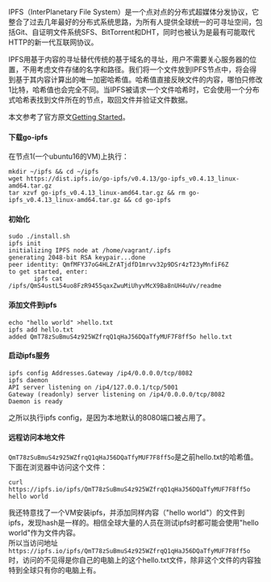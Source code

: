 IPFS（InterPlanetary File System）是一个点对点的分布式超媒体分发协议，它整合了过去几年最好的分布式系统思路，为所有人提供全球统一的可寻址空间，包括Git、自证明文件系统SFS、BitTorrent和DHT，同时也被认为是最有可能取代HTTP的新一代互联网协议。

IPFS用基于内容的寻址替代传统的基于域名的寻址，用户不需要关心服务器的位置，不用考虑文件存储的名字和路径。我们将一个文件放到IPFS节点中，将会得到基于其内容计算出的唯一加密哈希值。哈希值直接反映文件的内容，哪怕只修改1比特，哈希值也会完全不同。当IPFS被请求一个文件哈希时，它会使用一个分布式哈希表找到文件所在的节点，取回文件并验证文件数据。

本文参考了官方原文[Getting Started](https://ipfs.io/docs/getting-started/)。  
#### 下载go-ipfs
在节点1(一个ubuntu16的VM)上执行：
```
mkdir ~/ipfs && cd ~/ipfs
wget https://dist.ipfs.io/go-ipfs/v0.4.13/go-ipfs_v0.4.13_linux-amd64.tar.gz
tar xzvf go-ipfs_v0.4.13_linux-amd64.tar.gz && rm go-ipfs_v0.4.13_linux-amd64.tar.gz && cd go-ipfs
```

#### 初始化
```
sudo ./install.sh
ipfs init
initializing IPFS node at /home/vagrant/.ipfs
generating 2048-bit RSA keypair...done
peer identity: QmfMFY37oG4HLZrATjdfD1mrvv32p9DSr4zT23yMnfiF6Z
to get started, enter:
       ipfs cat /ipfs/QmS4ustL54uo8FzR9455qaxZwuMiUhyvMcX9Ba8nUH4uVv/readme
```
#### 添加文件到ipfs
```
echo "hello world" >hello.txt
ipfs add hello.txt
added QmT78zSuBmuS4z925WZfrqQ1qHaJ56DQaTfyMUF7F8ff5o hello.txt
```

#### 启动ipfs服务
```
ipfs config Addresses.Gateway /ip4/0.0.0.0/tcp/8082
ipfs daemon
API server listening on /ip4/127.0.0.1/tcp/5001
Gateway (readonly) server listening on /ip4/0.0.0.0/tcp/8082
Daemon is ready
```
之所以执行ipfs config，是因为本地默认的8080端口被占用了。

#### 远程访问本地文件
`QmT78zSuBmuS4z925WZfrqQ1qHaJ56DQaTfyMUF7F8ff5o`是之前hello.txt的哈希值。下面在浏览器中访问这个文件：
```
curl https://ipfs.io/ipfs/QmT78zSuBmuS4z925WZfrqQ1qHaJ56DQaTfyMUF7F8ff5o
hello world
```
我还特意找了一个VM安装ipfs，并添加同样内容（"hello world"）的文件到ipfs，发现hash是一样的。相信全球大量的人员在测试ipfs时都可能会使用"hello world"作为文件内容。  
所以当访问地址`https://ipfs.io/ipfs/QmT78zSuBmuS4z925WZfrqQ1qHaJ56DQaTfyMUF7F8ff5o`时，访问的不见得是你自己的电脑上的这个hello.txt文件，除非这个文件的内容独特到全球只有你的电脑上有。